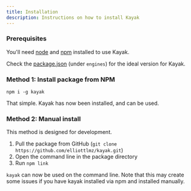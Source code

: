 ```yaml
---
title: Installation
description: Instructions on how to install Kayak
---
```


### Prerequisites

You'll need [node](https://nodejs.org/en/download/) and
[npm](https://github.com/npm/cli#super-easy-install) installed to use Kayak.

Check the [package.json](/package.json) (under `engines`) for the ideal version for Kayak.

### Method 1: Install package from NPM

`npm i -g kayak`

That simple. Kayak has now been installed, and can be used.

### Method 2: Manual install

This method is designed for development.

1. Pull the package from GitHub (`git clone https://github.com/elliottlmz/kayak.git`)
2. Open the command line in the package directory
3. Run `npm link`

`kayak` can now be used on the command line. Note that this may create some issues if you have
kayak installed via npm and installed manually.
